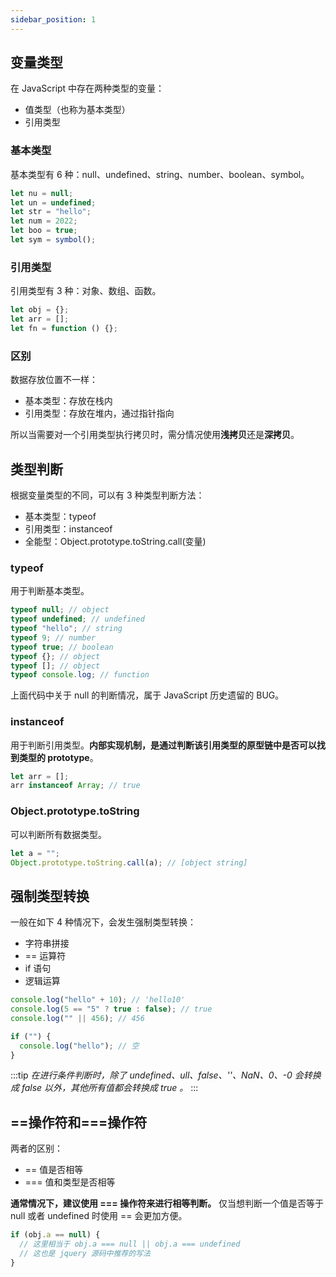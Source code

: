 ```yaml
---
sidebar_position: 1
---
```


## 变量类型

在 JavaScript 中存在两种类型的变量：

- 值类型（也称为基本类型）
- 引用类型

### 基本类型

基本类型有 6 种：null、undefined、string、number、boolean、symbol。

```js
let nu = null;
let un = undefined;
let str = "hello";
let num = 2022;
let boo = true;
let sym = symbol();
```

### 引用类型

引用类型有 3 种：对象、数组、函数。

```js
let obj = {};
let arr = [];
let fn = function () {};
```

### 区别

数据存放位置不一样：

- 基本类型：存放在栈内
- 引用类型：存放在堆内，通过指针指向

所以当需要对一个引用类型执行拷贝时，需分情况使用**浅拷贝**还是**深拷贝**。

## 类型判断

根据变量类型的不同，可以有 3 种类型判断方法：

- 基本类型：typeof
- 引用类型：instanceof
- 全能型：Object.prototype.toString.call(变量)

### typeof

用于判断基本类型。

```js
typeof null; // object
typeof undefined; // undefined
typeof "hello"; // string
typeof 9; // number
typeof true; // boolean
typeof {}; // object
typeof []; // object
typeof console.log; // function
```

上面代码中关于 null 的判断情况，属于 JavaScript 历史遗留的 BUG。

### instanceof

用于判断引用类型。**内部实现机制，是通过判断该引用类型的原型链中是否可以找到类型的 prototype**。

```js
let arr = [];
arr instanceof Array; // true
```

### Object.prototype.toString

可以判断所有数据类型。

```js
let a = "";
Object.prototype.toString.call(a); // [object string]
```

## 强制类型转换

一般在如下 4 种情况下，会发生强制类型转换：

- 字符串拼接
- == 运算符
- if 语句
- 逻辑运算

```js
console.log("hello" + 10); // 'hello10'
console.log(5 == "5" ? true : false); // true
console.log("" || 456); // 456

if ("") {
  console.log("hello"); // 空
}
```

:::tip
_在进行条件判断时，除了 undefined、ull、false、''、NaN、0、-0 会转换成 false 以外，其他所有值都会转换成 true 。_
:::

## ==操作符和===操作符

两者的区别：

- == 值是否相等
- === 值和类型是否相等

**通常情况下，建议使用 === 操作符来进行相等判断。** 仅当想判断一个值是否等于 null 或者 undefined 时使用 == 会更加方便。

```js
if (obj.a == null) {
  // 这里相当于 obj.a === null || obj.a === undefined
  // 这也是 jquery 源码中推荐的写法
}
```
